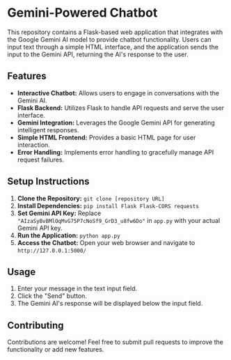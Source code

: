 # Gemini-Powered Chatbot

This repository contains a Flask-based web application that integrates with the Google Gemini AI model to provide chatbot functionality. Users can input text through a simple HTML interface, and the application sends the input to the Gemini API, returning the AI's response to the user.

## Features

* **Interactive Chatbot:** Allows users to engage in conversations with the Gemini AI.
* **Flask Backend:** Utilizes Flask to handle API requests and serve the user interface.
* **Gemini Integration:** Leverages the Google Gemini API for generating intelligent responses.
* **Simple HTML Frontend:** Provides a basic HTML page for user interaction.
* **Error Handling:** Implements error handling to gracefully manage API request failures.

## Setup Instructions

1. **Clone the Repository:** `git clone [repository URL]`
2. **Install Dependencies:** `pip install Flask Flask-CORS requests`
3. **Set Gemini API Key:** Replace `"AIzaSyBvBMlOqMvG75P7cNoSf9_GrD3_u8fw6Do"` in `app.py` with your actual Gemini API key.
4. **Run the Application:** `python app.py`
5. **Access the Chatbot:** Open your web browser and navigate to `http://127.0.0.1:5000/`

## Usage

1. Enter your message in the text input field.
2. Click the "Send" button.
3. The Gemini AI's response will be displayed below the input field.

## Contributing

Contributions are welcome! Feel free to submit pull requests to improve the functionality or add new features.
